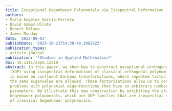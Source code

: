 ```yaml
---
title: Exceptional Gegenbauer Polynomials via Isospectral Deformation
authors:
- Mar\á Ángeles García-Ferrero
- David Gómez-Ullate
- Robert Milson
- James Munday
date: '2022-08-01'
publishDate: '2025-10-21T14:38:48.298262Z'
publication_types:
- article-journal
publication: '*Studies in Applied Mathematics*'
doi: 10.1111/sapm.12510
abstract: In this paper, we show how to construct exceptional orthogonal polynomials
  (XOP) using isospectral deformations of classical orthogonal polynomials. The construction
  is based on confluent Darboux transformations, where repeated factorizations at
  the same eigenvalue are allowed. These factorizations allow us to construct Sturm--Liouville
  problems with polynomial eigenfunctions that have an arbitrary number of real-valued
  parameters. We illustrate this new construction by exhibiting the class of deformed
  Gegenbauer polynomials, which are XOP families that are isospectral deformations
  of classical Gegenbauer polynomials.
---
```

